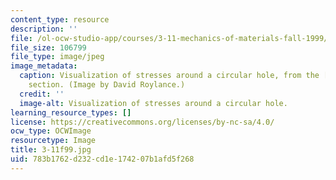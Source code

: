 ```yaml
---
content_type: resource
description: ''
file: /ol-ocw-studio-app/courses/3-11-mechanics-of-materials-fall-1999/783b1762d232cd1e174207b1afd5f268_3-11f99.jpg
file_size: 106799
file_type: image/jpeg
image_metadata:
  caption: Visualization of stresses around a circular hole, from the [related resources](/courses/3-11-mechanics-of-materials-fall-1999/pages/related-resources)
    section. (Image by David Roylance.)
  credit: ''
  image-alt: Visualization of stresses around a circular hole.
learning_resource_types: []
license: https://creativecommons.org/licenses/by-nc-sa/4.0/
ocw_type: OCWImage
resourcetype: Image
title: 3-11f99.jpg
uid: 783b1762-d232-cd1e-1742-07b1afd5f268
---
```

